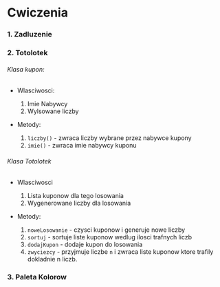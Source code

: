 # Cwiczenia

### 1. Zadluzenie


### 2. Totolotek

###### Klasa kupon:
* Wlasciwosci:
  1. Imie Nabywcy
  2. Wylsowane liczby

* Metody:
  1. `liczby()` - zwraca liczby wybrane przez nabywce kupony
  2. `imie()` - zwraca imie nabywcy kuponu

###### Klasa Totolotek
* Wlasciwosci
  1. Lista kuponow dla tego losowania
  2. Wygenerowane liczby dla losowania

* Metody:
  1. `noweLosowanie` - czysci kuponow i generuje nowe liczby
  2. `sortuj` - sortuje liste kuponow wedlug ilosci trafnych liczb
  3. `dodajKupon` - dodaje kupon do losowania
  4. `zwyciezcy` - przyjmuje liczbe `n` i zwraca liste kuponow ktore trafily dokladnie n liczb. 

### 3. Paleta Kolorow
